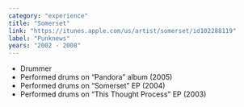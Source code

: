 ```yaml
---
category: "experience"
title: "Somerset"
link: "https://itunes.apple.com/us/artist/somerset/id102288119"
label: "Punknews"
years: "2002 - 2008"
---
```


- Drummer
- Performed drums on “Pandora” album (2005)
- Performed drums on “Somerset” EP (2004)
- Performed drums on “This Thought Process” EP (2003)
